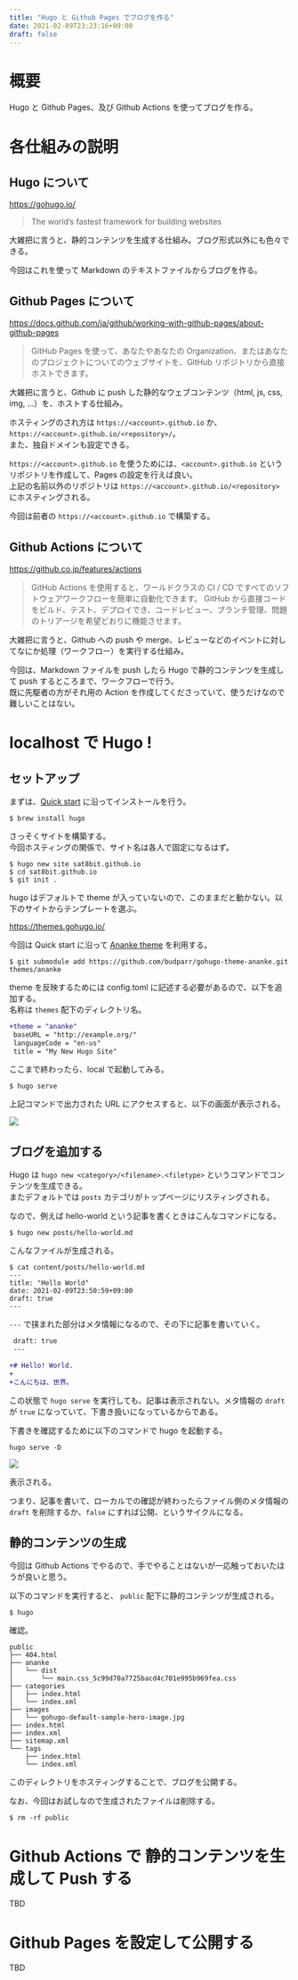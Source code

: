 ```yaml
---
title: "Hugo と Github Pages でブログを作る"
date: 2021-02-09T23:23:16+09:00
draft: false
---
```


# 概要

Hugo と Github Pages、及び Github Actions を使ってブログを作る。

# 各仕組みの説明

## Hugo について

https://gohugo.io/

> The world’s fastest framework for building websites

大雑把に言うと、静的コンテンツを生成する仕組み。ブログ形式以外にも色々できる。

今回はこれを使って Markdown のテキストファイルからブログを作る。

## Github Pages について

https://docs.github.com/ja/github/working-with-github-pages/about-github-pages

> GitHub Pages を使って、あなたやあなたの Organization、またはあなたのプロジェクトについてのウェブサイトを、GitHub リポジトリから直接ホストできます。

大雑把に言うと、Github に push した静的なウェブコンテンツ（html, js, css, img, ...）を、ホストする仕組み。

ホスティングのされ方は `https://<account>.github.io` か、 `https://<account>.github.io/<repository>/`。  
また、独自ドメインも設定できる。

`https://<account>.github.io` を使うためには、`<account>.github.io` というリポジトリを作成して、Pages の設定を行えば良い。  
上記の名前以外のリポジトリは `https://<account>.github.io/<repository>` にホスティングされる。

今回は前者の `https://<account>.github.io` で構築する。

## Github Actions について

https://github.co.jp/features/actions

> GitHub Actions を使用すると、ワールドクラスの CI / CD ですべてのソフトウェアワークフローを簡単に自動化できます。 GitHub から直接コードをビルド、テスト、デプロイでき、コードレビュー、ブランチ管理、問題のトリアージを希望どおりに機能させます。

大雑把に言うと、Github への push や merge、レビューなどのイベントに対してなにか処理（ワークフロー）を実行する仕組み。

今回は、Markdown ファイルを push したら Hugo で静的コンテンツを生成して push するところまで、ワークフローで行う。  
既に先駆者の方がそれ用の Action を作成してくださっていて、使うだけなので難しいことはない。

# localhost で Hugo !

## セットアップ

まずは、[Quick start](https://gohugo.io/getting-started/quick-start/) に沿ってインストールを行う。

```
$ brew install hugo
```

さっそくサイトを構築する。  
今回ホスティングの関係で、サイト名は各人で固定になるはず。

```
$ hugo new site sat8bit.github.io
$ cd sat8bit.github.io
$ git init .
```

hugo はデフォルトで theme が入っていないので、このままだと動かない。以下のサイトからテンプレートを選ぶ。

https://themes.gohugo.io/

今回は Quick start に沿って [Ananke theme](https://themes.gohugo.io/gohugo-theme-ananke/) を利用する。

```
$ git submodule add https://github.com/budparr/gohugo-theme-ananke.git themes/ananke
```

theme を反映するためには config.toml に記述する必要があるので、以下を追加する。  
名称は `themes` 配下のディレクトリ名。

```diff
+theme = "ananke"
 baseURL = "http://example.org/"
 languageCode = "en-us"
 title = "My New Hugo Site"
```

ここまで終わったら、local で起動してみる。

```
$ hugo serve
```

上記コマンドで出力された URL にアクセスすると、以下の画面が表示される。

![](/images/2021-02-09-23-44-24.png)

## ブログを追加する

Hugo は `hugo new <category>/<filename>.<filetype>` というコマンドでコンテンツを生成できる。  
またデフォルトでは `posts` カテゴリがトップページにリスティングされる。

なので、例えば hello-world という記事を書くときはこんなコマンドになる。

```
$ hugo new posts/hello-world.md
```

こんなファイルが生成される。

```
$ cat content/posts/hello-world.md
---
title: "Hello World"
date: 2021-02-09T23:50:59+09:00
draft: true
---
```

`---` で挟まれた部分はメタ情報になるので、その下に記事を書いていく。

```diff
 draft: true
 ---

+# Hello! World.
+
+こんにちは、世界。
```

この状態で `hugo serve` を実行しても、記事は表示されない。メタ情報の `draft` が `true` になっていて、下書き扱いになっているからである。

下書きを確認するために以下のコマンドで hugo を起動する。

```
hugo serve -D
```

![](/images/2021-02-09-23-56-41.png)

表示される。

つまり、記事を書いて、ローカルでの確認が終わったらファイル側のメタ情報の `draft` を削除するか、`false` にすれば公開、というサイクルになる。

## 静的コンテンツの生成

今回は Github Actions でやるので、手でやることはないが一応触っておいたほうが良いと思う。

以下のコマンドを実行すると、 `public` 配下に静的コンテンツが生成される。

```
$ hugo
```

確認。

```
public
├── 404.html
├── ananke
│   └── dist
│       └── main.css_5c99d70a7725bacd4c701e995b969fea.css
├── categories
│   ├── index.html
│   └── index.xml
├── images
│   └── gohugo-default-sample-hero-image.jpg
├── index.html
├── index.xml
├── sitemap.xml
└── tags
    ├── index.html
    └── index.xml
```

このディレクトリをホスティングすることで、ブログを公開する。

なお、今回はお試しなので生成されたファイルは削除する。

```
$ rm -rf public
```

# Github Actions で 静的コンテンツを生成して Push する

TBD

# Github Pages を設定して公開する

TBD